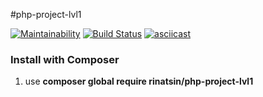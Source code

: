 #php-project-lvl1

[![Maintainability](https://api.codeclimate.com/v1/badges/f7e3b5ab080fbe0282be/maintainability)](https://codeclimate.com/github/Rinatsin/php-project-lvl1/maintainability)
[![Build Status](https://travis-ci.org/Rinatsin/php-project-lvl1.svg?branch=master)](https://travis-ci.org/Rinatsin/php-project-lvl1)
[![asciicast](https://asciinema.org/a/269724.svg)](https://asciinema.org/a/269724)

### Install with Composer

1. use **composer global require rinatsin/php-project-lvl1**
